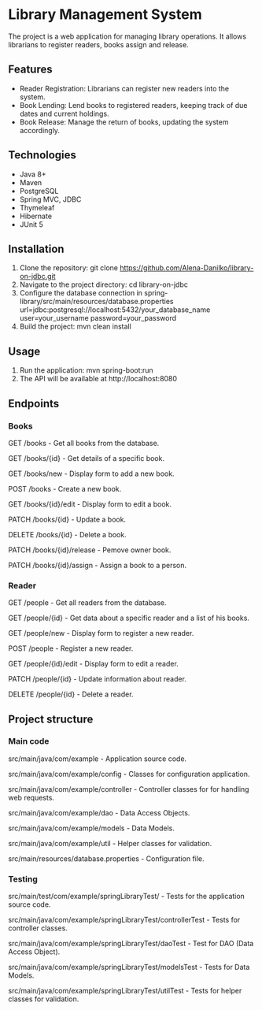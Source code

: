 # Library Management System
The project is a web application for managing library operations. It allows librarians to register readers, books assign and release.

## Features
- Reader Registration: Librarians can register new readers into the system.
- Book Lending: Lend books to registered readers, keeping track of due dates and current holdings.
- Book Release: Manage the return of books, updating the system accordingly.

## Technologies
- Java 8+
- Maven
- PostgreSQL
- Spring MVC, JDBC
- Thymeleaf
- Hibernate
- JUnit 5

## Installation
1. Clone the repository: git clone https://github.com/Alena-Danilko/library-on-jdbc.git
2. Navigate to the project directory: cd library-on-jdbc
3. Configure the database connection in spring-library/src/main/resources/database.properties
url=jdbc:postgresql://localhost:5432/your_database_name
user=your_username
password=your_password
4. Build the project: mvn clean install

## Usage
1. Run the application: mvn spring-boot:run
2. The API will be available at http://localhost:8080
## Endpoints
### Books
GET /books - Get all books from the database.

GET /books/{id} - Get details of a specific book.

GET /books/new - Display form to add a new book.

POST /books - Create a new book.

GET /books/{id}/edit - Display form to edit a book.

PATCH /books/{id} - Update a book.

DELETE /books/{id} - Delete a book.

PATCH /books/{id}/release - Pemove owner book.

PATCH /books/{id}/assign - Assign a book to a person.

### Reader
GET /people - Get all readers from the database.

GET /people/{id} - Get data about a specific reader and a list of his books.

GET /people/new - Display form to register a new reader.

POST /people - Register a new reader.

GET /people/{id}/edit - Display form to edit a reader.

PATCH /people/{id} - Update information about reader.

DELETE /people/{id} - Delete a reader.

## Project structure
### Main code
src/main/java/com/example - Application source code.

src/main/java/com/example/config - Classes for configuration application.

src/main/java/com/example/controller - Controller classes for for handling web requests.

src/main/java/com/example/dao - Data Access Objects.

src/main/java/com/example/models - Data Models.

src/main/java/com/example/util - Helper classes for validation.

src/main/resources/database.properties - Configuration file.

### Testing
src/main/test/com/example/springLibraryTest/ - Tests for the application source code.

src/main/java/com/example/springLibraryTest/controllerTest - Tests for controller classes.

src/main/java/com/example/springLibraryTest/daoTest - Test for DAO (Data Access Object).

src/main/java/com/example/springLibraryTest/modelsTest - Tests for Data Models.

src/main/java/com/example/springLibraryTest/utilTest - Tests for helper classes for validation.
